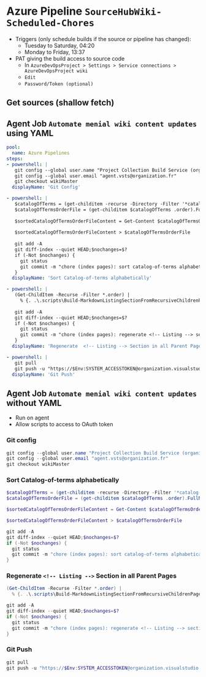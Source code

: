 # Azure Pipeline `SourceHubWiki-Scheduled-Chores`
* Triggers (only schedule builds if the source or pipeline has changed):
  * Tuesday to Saturday, 04:20
  * Monday to Friday, 13:37
* PAT giving the build access to source code
  * In `AzureDevOpsProject > Settings > Service connections > AzureDevOpsProject wiki`
  * `Edit`
  * `Password/Token (optional)`

## Get sources (shallow fetch)

## Agent Job `Automate menial wiki content updates` using YAML
```yaml
pool:
  name: Azure Pipelines
steps:
- powershell: |
   git config --global user.name "Project Collection Build Service (organization)"
   git config --global user.email "agent.vsts@organization.fr"
   git checkout wikiMaster
  displayName: 'Git Config'

- powershell: |
   $catalogOfTerms = (get-childitem -recurse -Directory -Filter '*catalog-of-terms').FullName
   $catalogOfTermsOrderFile = (get-childitem $catalogOfTerms .order).FullName
   
   $sortedCatalogOfTermsOrderFileContent = Get-Content $catalogOfTermsOrderFile | Sort
   
   $sortedCatalogOfTermsOrderFileContent > $catalogOfTermsOrderFile
   
   git add -A
   git diff-index --quiet HEAD;$nochanges=$?
   if (-Not $nochanges) {
     git status
     git commit -m "chore (index pages): sort catalog-of-terms alphabetically ***NO_CI***"
   }
  displayName: 'Sort Catalog-of-terms alphabetically'

- powershell: |
   (Get-ChildItem -Recurse -Filter *.order) |
     % {. .\.scripts\Build-MarkdownListingSectionFromRecursiveChildrenPages.ps1 (Resolve-Path -LiteralPath $_.FullName -Relative)}
   
   git add -A
   git diff-index --quiet HEAD;$nochanges=$?
   if (-Not $nochanges) {
     git status
     git commit -m "chore (index pages): regenerate <!-- Listing --> section in all parent pages ***NO_CI***"
   }
  displayName: 'Regenerate  <!-- Listing --> Section in all Parent Pages'

- powershell: |
   git pull
   git push -u "https://$Env:SYSTEM_ACCESSTOKEN@organization.visualstudio.com/AzureDevopsProjectName/_git/AzureDevopsProjectName.wiki"
  displayName: 'Git Push'
```
## Agent Job `Automate menial wiki content updates` without YAML
* Run on agent
* Allow scripts to access to OAuth token

### Git config
```ps1
git config --global user.name "Project Collection Build Service (organization)"
git config --global user.email "agent.vsts@organization.fr"
git checkout wikiMaster
```

### Sort Catalog-of-terms alphabetically
```ps1
$catalogOfTerms = (get-childitem -recurse -Directory -Filter '*catalog-of-terms').FullName
$catalogOfTermsOrderFile = (get-childitem $catalogOfTerms .order).FullName

$sortedCatalogOfTermsOrderFileContent = Get-Content $catalogOfTermsOrderFile | Sort

$sortedCatalogOfTermsOrderFileContent > $catalogOfTermsOrderFile

git add -A
git diff-index --quiet HEAD;$nochanges=$?
if (-Not $nochanges) {
  git status
  git commit -m "chore (index pages): sort catalog-of-terms alphabetically ***NO_CI***"
}
```

### Regenerate  `<!-- Listing -->` Section in all Parent Pages
```ps1
(Get-ChildItem -Recurse -Filter *.order) |
  % {. .\.scripts\Build-MarkdownListingSectionFromRecursiveChildrenPages.ps1 (Resolve-Path -LiteralPath $_.FullName -Relative)}

git add -A
git diff-index --quiet HEAD;$nochanges=$?
if (-Not $nochanges) {
  git status
  git commit -m "chore (index pages): regenerate <!-- Listing --> section in all parent pages ***NO_CI***"
}
```

### Git Push
```ps1
git pull
git push -u "https://$Env:SYSTEM_ACCESSTOKEN@organization.visualstudio.com/AzureDevopsProjectName/_git/AzureDevopsProjectName.wiki"
```

